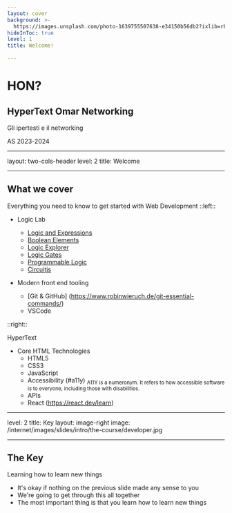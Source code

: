 ```yaml
---
layout: cover
background: >-
  https://images.unsplash.com/photo-1639755507638-e34150b56db2?ixlib=rb-4.0.3&ixid=MnwxMjA3fDB8MHxwaG90by1wYWdlfHx8fGVufDB8fHx8&auto=format&fit=crop&w=1374&q=80
hideInToc: true
level: 1
title: Welcome!

---
```


# HON?

## HyperText Omar Networking

Gli ipertesti e il networking  

<!-- Add date to bottom of the page -->
<div class="absolute bottom-0 ">
<p class="opacity-50 text-xs">AS 2023-2024</p>
</div>

---
layout: two-cols-header
level: 2
title: Welcome

---

## What we cover

Everything you need to know to get started with Web Development
::left::

* Logic Lab
  * [Logic and Expressions](/internet/logic-lab/expressions)
  * [Boolean Elements](/internet/logic-lab/elements)
  * [Logic Explorer](/internet/logic-lab/explorer)
  * [Logic Gates](/internet/logic-lab/logic-gates)
  * [Programmable Logic](/internet/logic-lab/programmable)
  * [Circuitjs](http://tinyurl.com/yk7v5xzw)

* Modern front end tooling
  * [Git &  GitHub] (https://www.robinwieruch.de/git-essential-commands/)
  * VSCode
  

::right::

HyperText

* Core HTML Technologies
  * HTML5
  * CSS3
  * JavaScript
  * Accessibility (#a11y) <sub>A11Y is a numeronym. It refers to how accessible software is to everyone, including those with disabilities.</sub>
  * APIs
  * React (https://react.dev/learn)

<!-- 

Slide notes: 

* Okay, so here is the list of topics and some of tooling that we are going to cover in the next 13 weeks
* Today we're talking about How the web works
* And in future lessons were going to cover 
  * HTML5 - which is the building blocks of our web pages - how to mark up documents in a compliant way and use all of the sementic tags properly 
  * CSS3 - what we use to style our pages - to be make them really magical with modern CSS
  * and JavaScript - what we use to add important user interactions to our pages
  * We also talk about accessibility (or referred to as "a11y")
  * We'll dive into some modern tech stacks and use libraries like TailwindCSS, VueJS and Nuxt
  * And then we've got a whole list of modern tools that you'll get to use and experiment with. These are the exact same tools you're going to use when you land in industry, so it's really important you get familiar with them now 

-->

---
level: 2
title: Key
layout: image-right
image: /internet/images/slides/intro/the-course/developer.jpg

---

## The Key

Learning how to learn new things

* It's okay if nothing on the previous slide made any sense to you
* We're going to get through this all together
* The most important thing is that you learn how to learn new things

<!-- 

Slide Notes: 

* The only thing that's constant is change in this industry
* Frameworks and tools that were popular 5 years ago are long gone
* And new frameworks and tooling are coming up like weeds 
* You have to be comfortable with change and with learning new things all the time in this industry

-->
